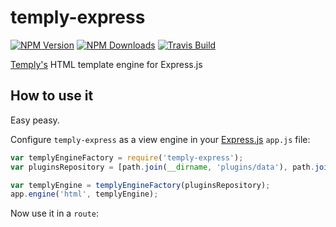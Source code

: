 # temply-express
[![NPM Version][npm-image]][npm-url]
[![NPM Downloads][downloads-image]][downloads-url]
[![Travis Build][travis-image]][travis-url]

[Temply's](https://github.com/mefernandez/temply) HTML template engine for Express.js

## How to use it

Easy peasy.

Configure `temply-express` as a view engine in your [Express.js]() `app.js` file:

```js
var templyEngineFactory = require('temply-express');
var pluginsRepository = [path.join(__dirname, 'plugins/data'), path.join(__dirname, 'plugins/render')];

var templyEngine = templyEngineFactory(pluginsRepository);
app.engine('html', templyEngine);
```

Now use it in a `route`:



[npm-image]: https://img.shields.io/npm/v/temply-express.svg
[npm-url]: https://npmjs.org/package/temply-express
[travis-image]: https://img.shields.io/travis/mefernandez/temply-express/master.svg
[travis-url]: https://travis-ci.org/mefernandez/temply-express
[downloads-image]: https://img.shields.io/npm/dm/temply-express.svg
[downloads-url]: https://npmjs.org/package/temply-express

